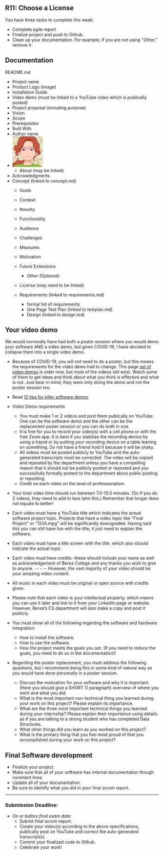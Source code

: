 ## R11: Choose a License

You have three tasks to complete this week:
- Complete agile report
- Finalize project and push to Github.
- Clean up your documentation. For example, if you are not using "Other," remove it.

## Documentation

README.md
- Project name
- Product Logo (image)
- Installation Guide
- Video demo (must be linked to a YouTube video which is publically posted)
- Project proposal (including purpose)
- Vision
- Scope
- Prerequisites
- Built With
- Author name
- ![Jan Avatar](jp-avatar-sm.png)
  - About (may be linked)
- Acknowledgments
- Concept (linked to concept.md)
    - Goals
    - Context
    - Novelty
    - Functionality
    - Audience
    - Challenges
    - Measures
    - Motivation
    - Future Extensions
      - *Other (Optional)*
    - License (may need to be linked)

    - Requirements (linked to requirements.md)
      - formal list of requirements
      - One Page Test Plan (linked to testplan.md)
      - Design (linked to design.md)

## Your video demo
We would nornmally have had both a poster session where you would demo your software AND a video demo, but given COVID-19, I have decided to collapse them into a single video demo.

- Because of COVID-19, you will not need to do a poster, but this means the requirements for the video demo had to change. This page [set of video demos](http://cs.berea.edu/courses/csc493-older/projects.html) is older now, but most of the videos still exist. Watch some of them to get ideas and think about what you think is effective and what is not. Just bear in mind, they were only doing the demo and not the poster session too.
- Read [12 tips for killer software demos](https://www.cio.com/article/3074817/12-tips-for-killer-software-demos.html).

- Video Demo requirements
  - You must make 1 or 2 videos and post them publically on YouTube. One can be the software demo and the other can be the replacement poster session or you can do both in one.
  - It is fine for you to record your video(s) with a cell phone or with the free Zoom app. It is best if you stabilize the recording device by using a tripod or by putting your recording device on a table leaning on something. Do not have a friend hold it because it will be shaky.
  - All videos must be posted publicly to YouTube and the auto-generated transcripts must be corrected. The video will be copied and reposted by the department unless you have a compelling reason that it should not be publicly posted or reposted and you successfully formally protest to the department about public posting or reposting.
  -  Credit on each video on the level of professionalism.
 - Your total video time should run between 7.0-10.0 minutes. (So if you do 2 videos, they need to add to less tahn this.) Remember that longer does not equate to better!
 - Each video must have a YouTube title which indicates the actual software project topic. Projects that have a video topic like "Final Project" or "1234.mpg" will be significantly downgraded. Having said this you can still have fun with the title, it just need to explain the software.
 - Each video must have a title screen with the title, which also should indicate the actual topic.
 - Each video must have credits -these should include your name as well as acknowledgement of Berea College and any thanks you wish to give to anyone.  -- - -- However, the vast majority of your video should be your amazing video content.
- All  music in each video must be original or open source with credits given.
- Please note that each video is your intellectual property, which means you can use it later and link to it from your LinkedIn page or website. However, Berea’s CS department will also make a copy and post it publicly.
- You must show all of the following regarding the software and hardware integration:
  - How to install the software.
  - How to use the software.
  - How the project meets the goals you set. (If you need to reduce the goals, you need to do so in the documentation!)
- Regarding the poster replacement, you must address the following questions, but I recommend doing this in some kind of natural way as you would have done personally in a poster session.
  - Discuss the motivation for your software and why it is important. (Here you should give a SHORT (1 paragraph) overview of where you went and what you did.
  - What is the most important non-technical thing you learned during your work on this project? Please explain its importance.
  - What are the three most important technical things you learned during your internship? Please explain their importance using details as if you are talking to a strong student who has completed Data Structures.
  - What other things did you learn as you worked on this project?
  - What is the primary thing that you feel most proud of that you accomplished during your work on this project?

## Final Software development

- Finalize your project.
- Make sure that all of your software  has internal documentation though comment lines.
- Update all of your documentation.
- Be sure to identify what you did in your final scrum report.

---
### Submission Deadline:
- *On or before final exam date:*
  - Submit final scrum report.
  - Create your video(s) according to the above specifications, publically post on YouTube and correct the auto-generated transcript(s).
  - Commit your finalized code to Github.
  - Celebrate your work!
